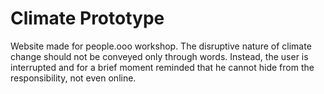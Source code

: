 # Climate Prototype

Website made for people.ooo workshop. The disruptive nature of climate change should not be conveyed only through words. Instead, the user is interrupted and for a brief moment reminded that he cannot hide from the responsibility, not even online.